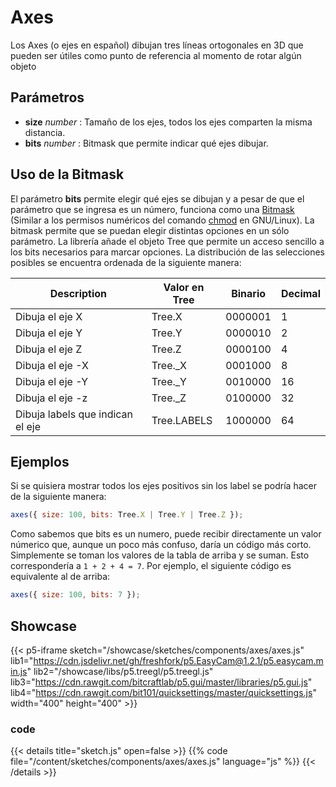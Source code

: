 # Axes

Los Axes (o ejes en español) dibujan tres líneas ortogonales en 3D que pueden ser útiles como punto de referencia al momento de rotar algún objeto

## Parámetros 

- **size** *number* : Tamaño de los ejes, todos los ejes comparten la misma distancia. 
- **bits** *number* : Bitmask que permite indicar qué ejes dibujar.

## Uso de la Bitmask

El parámetro **bits** permite elegir qué ejes se dibujan y a pesar de que el parámetro que se ingresa es un número, funciona como una [Bitmask](https://en.wikipedia.org/wiki/Mask_(computing)) (Similar a los permisos numéricos del comando [chmod](https://en.wikipedia.org/wiki/Chmod#Numerical_permissions) en GNU/Linux). La bitmask permite que se puedan elegir distintas opciones en un sólo parámetro. La librería añade el objeto Tree que permite un acceso sencillo a los bits necesarios para marcar opciones. La distribución de las selecciones posibles se encuentra ordenada de la siguiente manera: 

| Description | Valor en Tree | Binario | Decimal |
| ----------- | ----------- | ----------- | ----------- |
| Dibuja el eje X | Tree.X | 0000001 | 1 |
| Dibuja el eje Y | Tree.Y | 0000010 | 2 |
| Dibuja el eje Z | Tree.Z | 0000100 | 4 |
| Dibuja el eje -X | Tree._X | 0001000 | 8 |
| Dibuja el eje -Y | Tree._Y | 0010000 | 16 |
| Dibuja el eje -z | Tree._Z | 0100000 | 32 |
| Dibuja labels que indican el eje | Tree.LABELS | 1000000 | 64 |

## Ejemplos

Si se quisiera mostrar todos los ejes positivos sin los label se podría hacer de la siguiente manera:

```js
axes({ size: 100, bits: Tree.X | Tree.Y | Tree.Z });
```

Como sabemos que bits es un numero, puede recibir directamente un valor númerico que, aunque un poco más confuso, daría un código más corto. Simplemente se toman los valores de la tabla de arriba y se suman. Esto correspondería a `1 + 2 + 4 = 7`. Por ejemplo, el siguiente código es equivalente al de arriba:

```js
axes({ size: 100, bits: 7 });
```

## Showcase

{{< p5-iframe sketch="/showcase/sketches/components/axes/axes.js" lib1="https://cdn.jsdelivr.net/gh/freshfork/p5.EasyCam@1.2.1/p5.easycam.min.js" lib2="/showcase/libs/p5.treegl/p5.treegl.js" lib3="https://cdn.rawgit.com/bitcraftlab/p5.gui/master/libraries/p5.gui.js" lib4="https://cdn.rawgit.com/bit101/quicksettings/master/quicksettings.js" width="400" height="400" >}}

### code 

{{< details title="sketch.js" open=false >}}
{{% code file="/content/sketches/components/axes/axes.js" language="js" %}}
{{< /details >}}